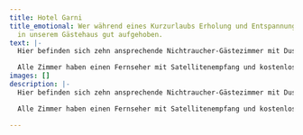 ```yaml
---
title: Hotel Garni
title_emotional: Wer während eines Kurzurlaubs Erholung und Entspannung sucht, ist
  in unserem Gästehaus gut aufgehoben.
text: |-
  Hier befinden sich zehn ansprechende Nichtraucher-Gästezimmer mit Dusche/WC und variablen Doppel- oder Einzelbetten. Fünf der Zimmer verfügen außerdem über eine kleine Kochnische mit Kühlschrank. Zwei der Doppelzimmer haben eine Verbindungstür und können als Familienzimmer genutzt werden.

  Alle Zimmer haben einen Fernseher mit Satellitenempfang und kostenloses Internet via W-Lan. Die Zimmer im unteren Geschoss haben zudem eine kleine Terasse. Auf Wunsch stellen wir ein Kinderreisebett zur Verfügung. Nebenan im Gasthaus zum Lamm können Sie in aller Ruhe frühstücken. Radfahrer sind uns willkommen und können ihre Räder in einem Abstellraum sicher unterstellen. Aber auch Parkplätze sind vorhanden. Anders als in den Ferienwohnungen sind im Gästehaus keine Haustiere erlaubt.
images: []
description: |-
  Hier befinden sich zehn ansprechende Nichtraucher-Gästezimmer mit Dusche/WC und variablen Doppel- oder Einzelbetten. Fünf der Zimmer verfügen außerdem über eine kleine Kochnische mit Kühlschrank. Zwei der Doppelzimmer haben eine Verbindungstür und können als Familienzimmer genutzt werden.

  Alle Zimmer haben einen Fernseher mit Satellitenempfang und kostenloses Internet via W-Lan. Die Zimmer im unteren Geschoss haben zudem eine kleine Terasse. Auf Wunsch stellen wir ein Kinderreisebett zur Verfügung. Nebenan im Gasthaus zum Lamm können Sie in aller Ruhe frühstücken. Radfahrer sind uns willkommen und können ihre Räder in einem Abstellraum sicher unterstellen. Aber auch Parkplätze sind vorhanden. Anders als in den Ferienwohnungen sind im Gästehaus keine Haustiere erlaubt.

---
```

